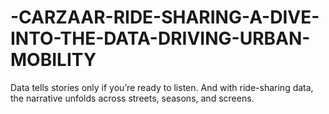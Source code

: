 # -CARZAAR-RIDE-SHARING-A-DIVE-INTO-THE-DATA-DRIVING-URBAN-MOBILITY
Data tells stories only if you’re ready to listen. And with ride-sharing data, the narrative unfolds across streets, seasons, and screens.
